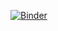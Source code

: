 [![Binder](https://mybinder.org/badge_logo.svg)](https://mybinder.org/v2/gh/markjet7/mrf_economics/HEAD?filepath=MRF%20Economics.ipynb)
